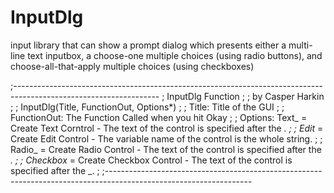 # InputDlg
input library that can show a prompt dialog which presents either a multi-line text inputbox, a choose-one multiple choices (using radio buttons), and choose-all-that-apply multiple choices (using checkboxes)



;------------------------------------------------------------------------------------------------------------------
;                                         InputDlg Function                                                       ;
;										  by Casper Harkin                                                        ;
;	InputDlg(Title, FunctionOut, Options*)                                                                        ;
;		Title:			Title of the GUI                                                                          ;
;		FunctionOut:	The Function Called when you hit Okay                                                     ;
;		Options:		Text_ = Create Text Corntrol - The text of the control is specified after the _.          ;
;						Edit_ = Create Edit Control - The variable name of the control is the whole string.       ;
;						Radio_ = Create Radio Control - The text of the control is specified after the _.         ;
;						Checkbox_ = Create Checkbox Control - The text of the control is specified after the _.   ;
;------------------------------------------------------------------------------------------------------------------


